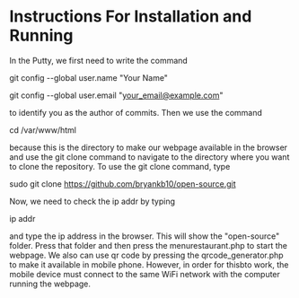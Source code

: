 # Instructions For Installation and Running

In the Putty, we first need to write the command 


git config --global user.name "Your Name"

git config --global user.email "your_email@example.com"


to identify you as the author of commits. Then we use the command 


cd /var/www/html


because this is the directory to make our webpage available in the browser and use the git clone command to navigate to the directory where you want to clone the repository. To use the git clone command, type


sudo git clone https://github.com/bryankb10/open-source.git

Now, we need to check the ip addr by typing

ip addr

and type the ip address in the browser. This will show the "open-source" folder. Press that folder and then press the menurestaurant.php to start the webpage. We also can use qr code by pressing the qrcode_generator.php to make it available in mobile phone. However, in order for thisbto work, the mobile device must connect to the same WiFi network with the computer running the webpage. 
